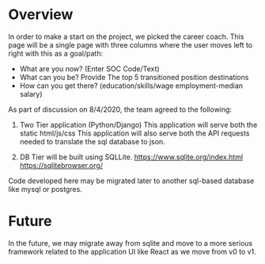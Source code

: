 # Overview
In order to make a start on the project, we picked the career coach. This page will be a single page with three columns where the user moves left to right with this as a goal/path:
 * What are you now? (Enter SOC Code/Text)
 * What can you be? Provide The top 5 transitioned position destinations
 * How can you get there? (education/skills/wage employment-median salary)

As part of discussion on 8/4/2020, the team agreed to the following:
1. Two Tier application (Python/Django)
This application will serve both the static html/js/css
This application will also serve both the API requests needed to translate the sql database to json.

2. DB Tier will be built using SQLLite.
https://www.sqlite.org/index.html
https://sqlitebrowser.org/

Code developed here may be migrated later to another sql-based database like mysql or postgres.

# Future
In the future, we may migrate away from sqlite and move to a more serious framework related to the application UI like React as we move from v0 to v1.

